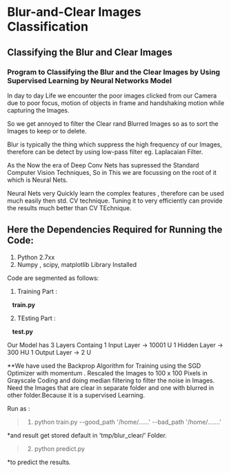 # Blur-and-Clear Images Classification
## Classifying the Blur and Clear Images

### Program to Classifying the Blur and the Clear Images by Using Supervised Learning by Neural Networks Model

In day to day Life we encounter the poor images clicked from our Camera due to poor focus, motion of objects in frame
and handshaking motion while capturing the Images.

So we get annoyed to filter the Clear rand Blurred Images so as to sort the Images to keep or to delete.

Blur is typically the thing which suppress the high frequency of our Images, therefore can be detect by using low-pass filter
eg. Laplacaian Filter. 

As the Now the era of Deep Conv Nets has supressed the Standard Computer Vision Techniques, 
So in This we are focussing on the root of it which is Neural Nets.

Neural Nets very Quickly learn the complex features , therefore can be used much easily then std. CV technique.
Tuning it to very efficiently can provide the results much better than CV TEchnique.


## Here the Dependencies Required for Running the Code:
1. Python 2.7xx
2. Numpy , scipy, matplotlib Library Installed 

Code are segmented as follows:

1. Training Part :

    **train.py**
    
2. TEsting Part :

    __test.py__

Our Model has 3 Layers
Containg
 1 Input Layer -> 10001 U
 1 Hidden Layer -> 300 HU
 1 Output Layer -> 2 U


**We have used the Backprop Algorithm for Training using the SGD Optimizer with momentum .
Rescaled the Images to 100 x 100 Pixels in Grayscale Coding and doing median filtering to filter the noise in Images.
Need the Images that are clear in separate folder and one with blurred in other folder.Because it is a supervised Learning.


Run as :
> 1. python train.py  --good_path  '/home/......'  --bad_path  '/home/.......'

*and result get stored default in 'tmp/blur_clear/' Folder.
 

> 2. python predict.py

*to predict the results.
